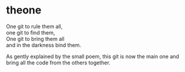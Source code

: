 # theone

One git to rule them all,  
   one git to find them,  
One git to bring them all  
   and in the darkness bind them.

As gently explained by the small poem, this git is now the main one and bring all the code from the others together.

